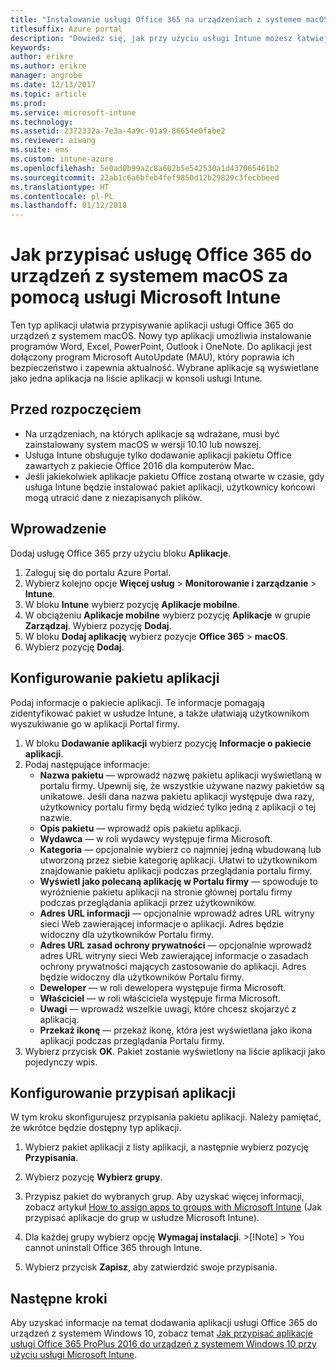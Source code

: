 ```yaml
---
title: "Instalowanie usługi Office 365 na urządzeniach z systemem macOS przy użyciu usługi Intune"
titlesuffix: Azure portal
description: "Dowiedz się, jak przy użyciu usługi Intune możesz łatwiej instalować aplikacje usługi Office 365 na urządzeniach z systemem macOS."
keywords: 
author: erikre
ms.author: erikre
manager: angrobe
ms.date: 12/13/2017
ms.topic: article
ms.prod: 
ms.service: microsoft-intune
ms.technology: 
ms.assetid: 2372332a-7e3a-4a9c-91a9-86654e0fabe2
ms.reviewer: aiwang
ms.suite: ems
ms.custom: intune-azure
ms.openlocfilehash: 5e0ad0b99a2c8a602b5e542530a1d437065461b2
ms.sourcegitcommit: 22ab1c6a6bfeb4fef9850d12b29829c3fecbbeed
ms.translationtype: HT
ms.contentlocale: pl-PL
ms.lasthandoff: 01/12/2018
---
```

# <a name="how-to-assign-office-365-to-macos-devices-with-microsoft-intune"></a>Jak przypisać usługę Office 365 do urządzeń z systemem macOS za pomocą usługi Microsoft Intune

Ten typ aplikacji ułatwia przypisywanie aplikacji usługi Office 365 do urządzeń z systemem macOS. Nowy typ aplikacji umożliwia instalowanie programów Word, Excel, PowerPoint, Outlook i OneNote. Do aplikacji jest dołączony program Microsoft AutoUpdate (MAU), który poprawia ich bezpieczeństwo i zapewnia aktualność. Wybrane aplikacje są wyświetlane jako jedna aplikacja na liście aplikacji w konsoli usługi Intune.


## <a name="before-you-start"></a>Przed rozpoczęciem

- Na urządzeniach, na których aplikacje są wdrażane, musi być zainstalowany system macOS w wersji 10.10 lub nowszej.
- Usługa Intune obsługuje tylko dodawanie aplikacji pakietu Office zawartych z pakiecie Office 2016 dla komputerów Mac.
- Jeśli jakiekolwiek aplikacje pakietu Office zostaną otwarte w czasie, gdy usługa Intune będzie instalować pakiet aplikacji, użytkownicy końcowi mogą utracić dane z niezapisanych plików.


## <a name="get-started"></a>Wprowadzenie
Dodaj usługę Office 365 przy użyciu bloku **Aplikacje**.
1.  Zaloguj się do portalu Azure Portal.
2.  Wybierz kolejno opcje **Więcej usług** > **Monitorowanie i zarządzanie** > **Intune**.
3.  W bloku **Intune** wybierz pozycję **Aplikacje mobilne**.
4.  W obciążeniu **Aplikacje mobilne** wybierz pozycję **Aplikacje** w grupie **Zarządzaj**. Wybierz pozycję **Dodaj**.
5.  W bloku **Dodaj aplikację** wybierz pozycje **Office 365** > **macOS**.
6.  Wybierz pozycję **Dodaj**.

## <a name="configure-the-app-suite"></a>Konfigurowanie pakietu aplikacji

Podaj informacje o pakiecie aplikacji. Te informacje pomagają zidentyfikować pakiet w usłudze Intune, a także ułatwiają użytkownikom wyszukiwanie go w aplikacji Portal firmy.

1.  W bloku **Dodawanie aplikacji** wybierz pozycję **Informacje o pakiecie aplikacji**.
2.  Podaj następujące informacje:
    - **Nazwa pakietu** — wprowadź nazwę pakietu aplikacji wyświetlaną w portalu firmy. Upewnij się, że wszystkie używane nazwy pakietów są unikatowe. Jeśli dana nazwa pakietu aplikacji występuje dwa razy, użytkownicy portalu firmy będą widzieć tylko jedną z aplikacji o tej nazwie.
    - **Opis pakietu** — wprowadź opis pakietu aplikacji.
    - **Wydawca** — w roli wydawcy występuje firma Microsoft.
    - **Kategoria** — opcjonalnie wybierz co najmniej jedną wbudowaną lub utworzoną przez siebie kategorię aplikacji. Ułatwi to użytkownikom znajdowanie pakietu aplikacji podczas przeglądania portalu firmy.
    - **Wyświetl jako polecaną aplikację w Portalu firmy** — spowoduje to wyróżnienie pakietu aplikacji na stronie głównej portalu firmy podczas przeglądania aplikacji przez użytkowników.
    - **Adres URL informacji** — opcjonalnie wprowadź adres URL witryny sieci Web zawierającej informacje o aplikacji. Adres będzie widoczny dla użytkowników Portalu firmy.
    - **Adres URL zasad ochrony prywatności** — opcjonalnie wprowadź adres URL witryny sieci Web zawierającej informacje o zasadach ochrony prywatności mających zastosowanie do aplikacji. Adres będzie widoczny dla użytkowników Portalu firmy.
    - **Deweloper** — w roli dewelopera występuje firma Microsoft.
    - **Właściciel** — w roli właściciela występuje firma Microsoft.
    - **Uwagi** — wprowadź wszelkie uwagi, które chcesz skojarzyć z aplikacją.
    - **Przekaż ikonę** — przekaż ikonę, która jest wyświetlana jako ikona aplikacji podczas przeglądania Portalu firmy.
3.  Wybierz przycisk **OK**. Pakiet zostanie wyświetlony na liście aplikacji jako pojedynczy wpis.

## <a name="configure-app-assignments"></a>Konfigurowanie przypisań aplikacji

W tym kroku skonfigurujesz przypisania pakietu aplikacji. Należy pamiętać, że wkrótce będzie dostępny typ aplikacji.

1.  Wybierz pakiet aplikacji z listy aplikacji, a następnie wybierz pozycję **Przypisania**.
2.  Wybierz pozycję **Wybierz grupy**.
3.  Przypisz pakiet do wybranych grup. Aby uzyskać więcej informacji, zobacz artykuł [How to assign apps to groups with Microsoft Intune](/intune/apps-deploy) (Jak przypisać aplikacje do grup w usłudze Microsoft Intune).
4.  Dla każdej grupy wybierz opcję **Wymagaj instalacji**.
        >[!Note]
        > You cannot uninstall Office 365 through Intune.

5. Wybierz przycisk **Zapisz**, aby zatwierdzić swoje przypisania.

## <a name="next-steps"></a>Następne kroki

Aby uzyskać informacje na temat dodawania aplikacji usługi Office 365 do urządzeń z systemem Windows 10, zobacz temat [Jak przypisać aplikacje usługi Office 365 ProPlus 2016 do urządzeń z systemem Windows 10 przy użyciu usługi Microsoft Intune](/intune/apps-add-office365).
